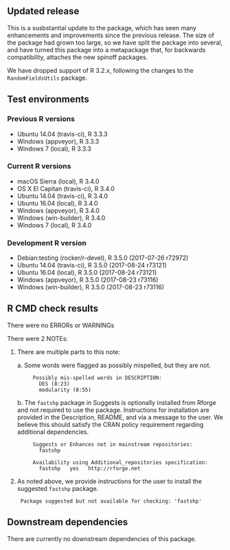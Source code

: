## Updated release

This is a susbstantial update to the package, which has seen many enhancements and improvements since the previous release.
The size of the package had grown too large, so we have split the package into several, and have turned this package into a metapackage that, for backwards compatibility, attaches the new spinoff packages.

We have dropped support of R 3.2.x, following the changes to the `RandomFieldsUtils` package.

## Test environments

### Previous R versions
* Ubuntu 14.04        (travis-ci), R 3.3.3
* Windows              (appveyor), R 3.3.3
* Windows 7               (local), R 3.3.3

### Current R versions
* macOS Sierra         (local), R 3.4.0
* OS X El Capitan  (travis-ci), R 3.4.0
* Ubuntu 14.04     (travis-ci), R 3.4.0
* Ubuntu 16.04         (local), R 3.4.0
* Windows           (appveyor), R 3.4.0
* Windows        (win-builder), R 3.4.0
* Windows 7            (local), R 3.4.0

### Development R version
* Debian:testing (rocker/r-devel), R 3.5.0 (2017-07-26 r72972)
* Ubuntu 14.04        (travis-ci), R 3.5.0 (2017-08-24 r73121)
* Ubuntu 16.04            (local), R 3.5.0 (2017-08-24 r73121)
* Windows              (appveyor), R 3.5.0 (2017-08-23 r73116)
* Windows           (win-builder), R 3.5.0 (2017-08-23 r73116)

## R CMD check results

There were no ERRORs or WARNINGs

There were 2 NOTEs:

1. There are multiple parts to this note:

    a. Some words were flagged as possibly mispelled, but they are not. 
     
            Possibly mis-spelled words in DESCRIPTION: 
              DES (8:23) 
              modularity (8:55) 

    b. The `fastshp` package in Suggests is optionally installed from Rforge and not required to use the package. Instructions for installation are provided in the Description, README, and via a message to the user. We believe this should satisfy the CRAN policy requirement regarding additional dependencies.

            Suggests or Enhances not in mainstream repositories:
              fastshp
          
            Availability using Additional_repositories specification:
              fastshp   yes   http://rforge.net

2. As noted above, we provide instructions for the user to install the suggested `fastshp` package.

        Package suggested but not available for checking: 'fastshp'

## Downstream dependencies

There are currently no downstream dependencies of this package.
